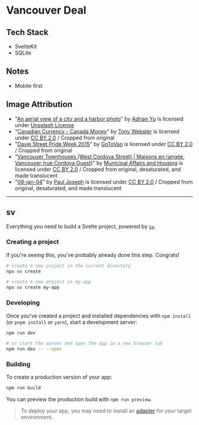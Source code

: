 # Vancouver Deal

## Tech Stack

- SvelteKit
- SQLite

## Notes

- Mobile first

## Image Attribution

- "[An aerial view of a city and a harbor photo](https://unsplash.com/photos/an-aerial-view-of-a-city-and-a-harbor-Wc45W-dQFlA)" by [Adrian Yu](https://unsplash.com/@visualstrance) is licensed under [Unsplash License](https://unsplash.com/license)
- "[Canadian Currency - Canada Money](https://www.flickr.com/photos/diversey/53745820454/)" by [Tony Webster](https://www.flickr.com/people/diversey/) is licensed under [CC BY 2.0](https://creativecommons.org/licenses/by/2.0/deed.en) / Cropped from original
- "[Davie Street Pride Week 2015](https://www.flickr.com/photos/gotovan/19589134774/)" by [GoToVan](https://www.flickr.com/people/gotovan/) is licensed under [CC BY 2.0](https://creativecommons.org/licenses/by/2.0/deed.en) / Cropped from original
- "[Vancouver Townhouses (West Cordova Street) | Maisons en rangée, Vancouver (rue Cordova Ouest)](https://www.flickr.com/photos/ontariomah/20519916391/)" by [Municipal Affairs and Housing](https://www.flickr.com/people/ontariomah) is licensed under [CC BY 2.0](https://creativecommons.org/licenses/by/2.0/deed.en) / Cropped from original, desaturated, and made translucent
- "[09-jan-04](https://www.flickr.com/photos/sashafatcat/3169196771/)" by [Paul Joseph](https://www.flickr.com/people/sashafatcat/) is licensed under [CC BY 2.0](https://creativecommons.org/licenses/by/2.0/deed.en) / Cropped from original, desaturated, and made translucent

---

## sv

Everything you need to build a Svelte project, powered by [`sv`](https://github.com/sveltejs/cli).

### Creating a project

If you're seeing this, you've probably already done this step. Congrats!

```sh
# create a new project in the current directory
npx sv create

# create a new project in my-app
npx sv create my-app
```

### Developing

Once you've created a project and installed dependencies with `npm install` (or `pnpm install` or `yarn`), start a development server:

```sh
npm run dev

# or start the server and open the app in a new browser tab
npm run dev -- --open
```

### Building

To create a production version of your app:

```sh
npm run build
```

You can preview the production build with `npm run preview`.

> To deploy your app, you may need to install an [adapter](https://svelte.dev/docs/kit/adapters) for your target environment.
